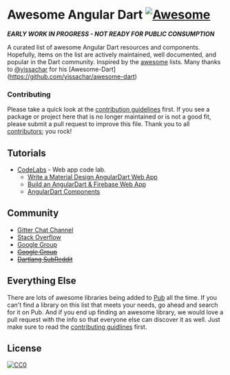 
Awesome Angular Dart [![Awesome](https://cdn.rawgit.com/sindresorhus/awesome/d7305f38d29fed78fa85652e3a63e154dd8e8829/media/badge.svg)](https://github.com/sindresorhus/awesome)
============

***EARLY WORK IN PROGRESS - NOT READY FOR PUBLIC CONSUMPTION***

A curated list of awesome Angular Dart resources and components.
Hopefully, items on the list are actively maintained, well documented, and popular in the Dart community. Inspired by the [awesome](https://github.com/sindresorhus/awesome) lists. Many thanks to [@yissachar](https://github.com/yissachar) for his [Awesome-Dart] (https://github.com/yissachar/awesome-dart)

### Contributing

Please take a quick look at the [contribution guidelines](/CONTRIBUTING.md) first. If you see a package or project here that is no longer maintained or is not a good fit, please submit a pull request to improve this file. Thank you to all [contributors](https://github.com/yissachar/awesome-angular-dart/graphs/contributors); you rock!

## Tutorials

* [CodeLabs](https://webdev.dartlang.org/codelabs) - Web app code lab.
  * [Write a Material Design AngularDart Web App](https://codelabs.developers.google.com/codelabs/your-first-angulardart-web-app/)
  * [Build an AngularDart & Firebase Web App](https://codelabs.developers.google.com/codelabs/angulardart-firebase-web-app/)
  * [AngularDart Components](https://webdev.dartlang.org/codelabs/angular_components/)


## Community

* [Gitter Chat Channel](https://gitter.im/dart-lang/angular)
* [Stack Overflow](https://stackoverflow.com/questions/tagged/dart+angular-dart)
* [Google Group](https://groups.google.com/a/dartlang.org/forum/#!forum/web)
* ~~[Google Group](https://groups.google.com/forum/#!forum/angular-dart)~~
* ~~[Dartlang SubReddit](https://www.reddit.com/r/angulardart/)~~


## Everything Else

There are lots of awesome libraries being added to [Pub](https://pub.dartlang.org/) all the time. If you can't find a library on this list that meets your needs, go ahead and search for it on Pub. And if you end up finding an awesome library, we would love a pull request with the info so that everyone else can discover it as well. Just make sure to read the [contributing guidlines](https://github.com/yissachar/awesome-dart/blob/master/CONTRIBUTING.md) first.

## License

[![CC0](http://i.creativecommons.org/p/zero/1.0/88x31.png)](http://creativecommons.org/publicdomain/zero/1.0/)
